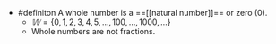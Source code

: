 - #definiton A whole number is a ==[[natural number]]== or zero (0).
	- $𝕎 = \left\lbrace0,1,2,3,4,5,\ldots,100,\ldots,1000,\ldots\right\rbrace$
	- Whole numbers are not fractions.